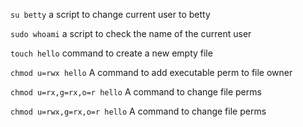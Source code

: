 `su betty` a script to change current user to betty

`sudo whoami` a script to check the name of the current user

`touch hello`  command to create a new empty file

`chmod u=rwx hello` A command to add executable perm to file owner

`chmod u=rx,g=rx,o=r hello` A command to change file perms

`chmod u=rwx,g=rx,o=r hello` A command to change file perms
